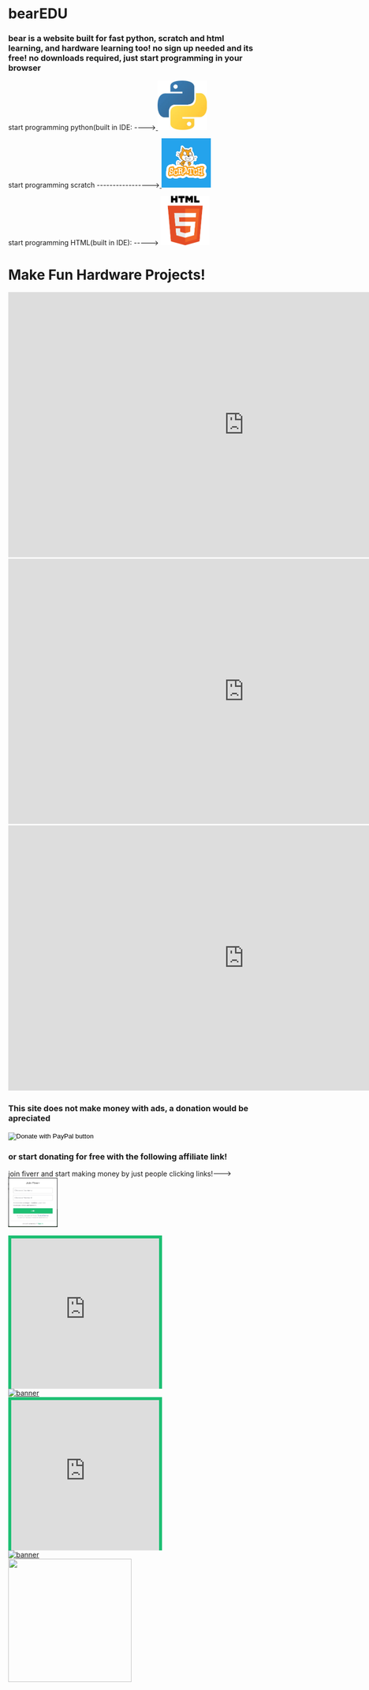 # bearEDU
<html>
  <h3>bear is a website built for fast python, scratch and html learning, and hardware learning too! no sign up needed and its free! no downloads required, just start programming in your browser</h3>
</html>

<html>
<body>
<p>
start programming python(built in IDE: ----><a href="https://pycommunity30.github.io/codeedupython/">
<img border="0" alt="W3Schools" src="pythonimage.jpg" width="100" height="100">
</a>
</p>
</body>
</html>

<html>
<body>
<p>
start programming scratch -----------------><a href="https://pycommunity30.github.io/codeedupython/">
<img border="0" alt="W3Schools" src="0bdbd10ab2fa7096299f7c78e1ac55f5.png" width="100" height="100">
</a>
</p>
</body>
</html>

<html>
<body>
<p>
 start programming HTML(built in IDE): -----> <a href="https://www.w3schools.com">
<img border="0" alt="W3Schools" src="htmlimage.png" width="100" height="100">
</a>
</p>
</body>
</html>
<h1>Make Fun Hardware Projects!</h1>
<iframe width="956" height="538" src="https://www.youtube.com/embed/Ci_MoEYsrx0" frameborder="0" allow="accelerometer; autoplay; clipboard-write; encrypted-media; gyroscope; picture-in-picture" allowfullscreen></iframe>
<iframe width="956" height="538" src="https://www.youtube.com/embed/TXpTyGEQxG4" frameborder="0" allow="accelerometer; autoplay; clipboard-write; encrypted-media; gyroscope; picture-in-picture" allowfullscreen></iframe>
<iframe width="956" height="538" src="https://www.youtube.com/embed/iqiBcS4kRxg" frameborder="0" allow="accelerometer; autoplay; clipboard-write; encrypted-media; gyroscope; picture-in-picture" allowfullscreen></iframe>
<h3>This site does not make money with ads, a donation would be apreciated</h3>
<form action="https://www.paypal.com/donate" method="post" target="_top">
  <input type="hidden" name="cmd" value="_donations" />
  <input type="hidden" name="business" value="llamanado@gmail.com" />
  <input type="hidden" name="currency_code" value="CAD" />
  <input type="image" src="https://www.paypalobjects.com/en_US/i/btn/btn_donateCC_LG.gif" border="0" name="submit" title="PayPal - The safer, easier way to pay online!"  alt="Donate with PayPal button" />
  <img alt="" border="0" src="https://www.paypal.com/en_CA/i/scr/pixel.gif" width="3" height="3" />
  </form>
  <h3>or start donating for free with the following affiliate link!</h3>
<html>
<body>
<p>
join fiverr and start making money by just people clicking links!---><a href="https://track.fiverr.com/visit/?bta=176920&brand=fiverrhybrid">
<img border="0" alt="W3Schools" src="Choose-a-username-for-your-Fiverr-account.jpg" width="100" height="100">
</a>
</p>
</body>
</html>
<div class="fiverr-video-banner-warp" style="display:inline-block"><div class="fiverr-video-banner-iframe" style="display:block; width:100%; max-width:560px; box-sizing:border-box;border-top:6px solid #1dbf73; border-left:6px solid #1dbf73; border-right:6px solid #1dbf73; "><div class="fluid-width-video-wrapper" style="padding-top:0; padding-bottom:0;"><iframe width="100%" height="305" style="display:block; position:relative; margin-bottom:0; height:305px;" src="https://www.youtube.com/embed/YMjO27kncsY" frameborder="0" allow="accelerometer; autoplay; encrypted-media; gyroscope; picture-in-picture" allowfullscreen></iframe></div></div><div class="fiverr-video-banner-image"><a href="https://track.fiverr.com/visit/?bta=176920&nci=8195" target="_blank" title="Link" style="display:block;"><img style="display:block;" src="https://fiverr-res.cloudinary.com/image/upload/f_auto,q_auto/v1/attachments/generic_asset/asset/5238f0cc2d9fae52cbd3d417d9260c44-1601541324975/bottom-banner-1.gif" alt="banner"/></a></div></div>
<div class="fiverr-video-banner-warp" style="display:inline-block"><div class="fiverr-video-banner-iframe" style="display:block; width:100%; max-width:560px; box-sizing:border-box;border-top:6px solid #1dbf73; border-left:6px solid #1dbf73; border-right:6px solid #1dbf73; "><div class="fluid-width-video-wrapper" style="padding-top:0; padding-bottom:0;"><iframe width="100%" height="305" style="display:block; position:relative; margin-bottom:0; height:305px;" src="https://www.youtube.com/embed/YMjO27kncsY" frameborder="0" allow="accelerometer; autoplay; encrypted-media; gyroscope; picture-in-picture" allowfullscreen></iframe></div></div><div class="fiverr-video-banner-image"><a href="https://track.fiverr.com/visit/?bta=176920&nci=8195" target="_blank" title="Link" style="display:block;"><img style="display:block;" src="https://fiverr-res.cloudinary.com/image/upload/f_auto,q_auto/v1/attachments/generic_asset/asset/5238f0cc2d9fae52cbd3d417d9260c44-1601541324975/bottom-banner-1.gif" alt="banner"/></a></div></div>
<a href="https://track.fiverr.com/visit/?bta=176920&nci=8126" Target="_Top"><img border="0" src="https://fiverr.ck-cdn.com/tn/serve/?cid=9457315"  width="250" height="250"></a>
